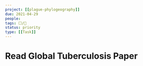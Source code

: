 ```yaml
---
project: [[plague-phylogeography]]
due: 2021-04-29
people:
tags: ⬜/🧨 
status: priority
type: [[Task]]
---
```


# Read Global Tuberculosis Paper